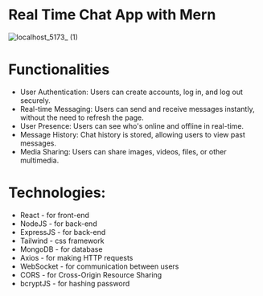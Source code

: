 # Real Time Chat App with Mern
![localhost_5173_ (1)](https://github.com/ZihadHossainNayem/Real-Time-Chat-App-MERN/assets/30808845/14bc2878-d9fc-473a-8731-589fe74488e1)

# Functionalities
- User Authentication: Users can create accounts, log in, and log out securely.
- Real-time Messaging: Users can send and receive messages instantly, without the need to refresh the page.
- User Presence: Users can see who's online and offline in real-time.
- Message History: Chat history is stored, allowing users to view past messages.
- Media Sharing: Users can share images, videos, files, or other multimedia.

# Technologies:
- React - for front-end
- NodeJS - for back-end
- ExpressJS - for back-end
- Tailwind - css framework
- MongoDB - for database
- Axios - for making HTTP requests
- WebSocket - for communication between users
- CORS - for Cross-Origin Resource Sharing
- bcryptJS - for hashing password


